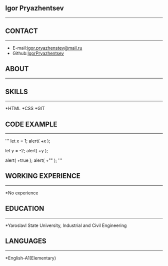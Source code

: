 ## Igor Pryazhentsev
***
## CONTACT
***
* E-mail:igor.pryazhenstev@mail.ru
* Github:[IgorPryazhentsev](https://github.com/IgorPryazhentsev)
## ABOUT
***

## SKILLS
***
*HTML
*CSS
*GIT
## CODE EXAMPLE
***
'''
let x = 1;
alert( +x );

let y = -2;
alert( +y );

alert( +true );
alert( +"" );
'''
## WORKING EXPERIENCE
***
*No experience
## EDUCATION
***
*Yaroslavl State University, Industrial and Civil Engineering
## LANGUAGES
***
*English-A1(Elementary)
